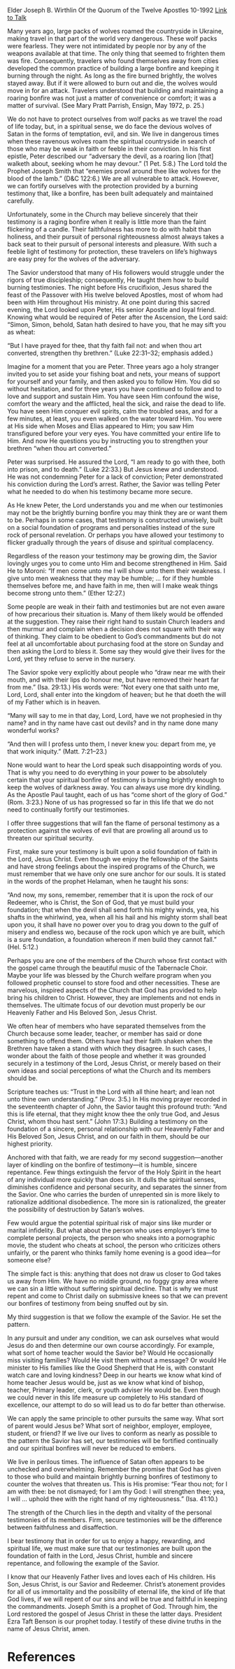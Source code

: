 Elder Joseph B. Wirthlin
Of the Quorum of the Twelve Apostles
10-1992
[Link to Talk](https://www.churchofjesuschrist.org/study/general-conference/1992/10/spiritual-bonfires-of-testimony?lang=eng)

Many years ago, large packs of wolves roamed the countryside in Ukraine, making travel in that part of the world very dangerous. These wolf packs were fearless. They were not intimidated by people nor by any of the weapons available at that time. The only thing that seemed to frighten them was fire. Consequently, travelers who found themselves away from cities developed the common practice of building a large bonfire and keeping it burning through the night. As long as the fire burned brightly, the wolves stayed away. But if it were allowed to burn out and die, the wolves would move in for an attack. Travelers understood that building and maintaining a roaring bonfire was not just a matter of convenience or comfort; it was a matter of survival. (See Mary Pratt Parrish, Ensign, May 1972, p. 25.)

We do not have to protect ourselves from wolf packs as we travel the road of life today, but, in a spiritual sense, we do face the devious wolves of Satan in the forms of temptation, evil, and sin. We live in dangerous times when these ravenous wolves roam the spiritual countryside in search of those who may be weak in faith or feeble in their conviction. In his first epistle, Peter described our “adversary the devil, as a roaring lion [that] walketh about, seeking whom he may devour.” (1 Pet. 5:8.) The Lord told the Prophet Joseph Smith that “enemies prowl around thee like wolves for the blood of the lamb.” (D&C 122:6.) We are all vulnerable to attack. However, we can fortify ourselves with the protection provided by a burning testimony that, like a bonfire, has been built adequately and maintained carefully.

Unfortunately, some in the Church may believe sincerely that their testimony is a raging bonfire when it really is little more than the faint flickering of a candle. Their faithfulness has more to do with habit than holiness, and their pursuit of personal righteousness almost always takes a back seat to their pursuit of personal interests and pleasure. With such a feeble light of testimony for protection, these travelers on life’s highways are easy prey for the wolves of the adversary.

The Savior understood that many of His followers would struggle under the rigors of true discipleship; consequently, He taught them how to build burning testimonies. The night before His crucifixion, Jesus shared the feast of the Passover with His twelve beloved Apostles, most of whom had been with Him throughout His ministry. At one point during this sacred evening, the Lord looked upon Peter, His senior Apostle and loyal friend. Knowing what would be required of Peter after the Ascension, the Lord said: “Simon, Simon, behold, Satan hath desired to have you, that he may sift you as wheat:

“But I have prayed for thee, that thy faith fail not: and when thou art converted, strengthen thy brethren.” (Luke 22:31–32; emphasis added.)

Imagine for a moment that you are Peter. Three years ago a holy stranger invited you to set aside your fishing boat and nets, your means of support for yourself and your family, and then asked you to follow Him. You did so without hesitation, and for three years you have continued to follow and to love and support and sustain Him. You have seen Him confound the wise, comfort the weary and the afflicted, heal the sick, and raise the dead to life. You have seen Him conquer evil spirits, calm the troubled seas, and for a few minutes, at least, you even walked on the water toward Him. You were at His side when Moses and Elias appeared to Him; you saw Him transfigured before your very eyes. You have committed your entire life to Him. And now He questions you by instructing you to strengthen your brethren “when thou art converted.”

Peter was surprised. He assured the Lord, “I am ready to go with thee, both into prison, and to death.” (Luke 22:33.) But Jesus knew and understood. He was not condemning Peter for a lack of conviction; Peter demonstrated his conviction during the Lord’s arrest. Rather, the Savior was telling Peter what he needed to do when his testimony became more secure.

As He knew Peter, the Lord understands you and me when our testimonies may not be the brightly burning bonfire you may think they are or want them to be. Perhaps in some cases, that testimony is constructed unwisely, built on a social foundation of programs and personalities instead of the sure rock of personal revelation. Or perhaps you have allowed your testimony to flicker gradually through the years of disuse and spiritual complacency.

Regardless of the reason your testimony may be growing dim, the Savior lovingly urges you to come unto Him and become strengthened in Him. Said He to Moroni: “If men come unto me I will show unto them their weakness. I give unto men weakness that they may be humble; … for if they humble themselves before me, and have faith in me, then will I make weak things become strong unto them.” (Ether 12:27.)

Some people are weak in their faith and testimonies but are not even aware of how precarious their situation is. Many of them likely would be offended at the suggestion. They raise their right hand to sustain Church leaders and then murmur and complain when a decision does not square with their way of thinking. They claim to be obedient to God’s commandments but do not feel at all uncomfortable about purchasing food at the store on Sunday and then asking the Lord to bless it. Some say they would give their lives for the Lord, yet they refuse to serve in the nursery.

The Savior spoke very explicitly about people who “draw near me with their mouth, and with their lips do honour me, but have removed their heart far from me.” (Isa. 29:13.) His words were: “Not every one that saith unto me, Lord, Lord, shall enter into the kingdom of heaven; but he that doeth the will of my Father which is in heaven.

“Many will say to me in that day, Lord, Lord, have we not prophesied in thy name? and in thy name have cast out devils? and in thy name done many wonderful works?

“And then will I profess unto them, I never knew you: depart from me, ye that work iniquity.” (Matt. 7:21–23.)

None would want to hear the Lord speak such disappointing words of you. That is why you need to do everything in your power to be absolutely certain that your spiritual bonfire of testimony is burning brightly enough to keep the wolves of darkness away. You can always use more dry kindling. As the Apostle Paul taught, each of us has “come short of the glory of God.” (Rom. 3:23.) None of us has progressed so far in this life that we do not need to continually fortify our testimonies.

I offer three suggestions that will fan the flame of personal testimony as a protection against the wolves of evil that are prowling all around us to threaten our spiritual security.

First, make sure your testimony is built upon a solid foundation of faith in the Lord, Jesus Christ. Even though we enjoy the fellowship of the Saints and have strong feelings about the inspired programs of the Church, we must remember that we have only one sure anchor for our souls. It is stated in the words of the prophet Helaman, when he taught his sons:

“And now, my sons, remember, remember that it is upon the rock of our Redeemer, who is Christ, the Son of God, that ye must build your foundation; that when the devil shall send forth his mighty winds, yea, his shafts in the whirlwind, yea, when all his hail and his mighty storm shall beat upon you, it shall have no power over you to drag you down to the gulf of misery and endless wo, because of the rock upon which ye are built, which is a sure foundation, a foundation whereon if men build they cannot fall.” (Hel. 5:12.)

Perhaps you are one of the members of the Church whose first contact with the gospel came through the beautiful music of the Tabernacle Choir. Maybe your life was blessed by the Church welfare program when you followed prophetic counsel to store food and other necessities. These are marvelous, inspired aspects of the Church that God has provided to help bring his children to Christ. However, they are implements and not ends in themselves. The ultimate focus of our devotion must properly be our Heavenly Father and His Beloved Son, Jesus Christ.

We often hear of members who have separated themselves from the Church because some leader, teacher, or member has said or done something to offend them. Others have had their faith shaken when the Brethren have taken a stand with which they disagree. In such cases, I wonder about the faith of those people and whether it was grounded securely in a testimony of the Lord, Jesus Christ, or merely based on their own ideas and social perceptions of what the Church and its members should be.

Scripture teaches us: “Trust in the Lord with all thine heart; and lean not unto thine own understanding.” (Prov. 3:5.) In His moving prayer recorded in the seventeenth chapter of John, the Savior taught this profound truth: “And this is life eternal, that they might know thee the only true God, and Jesus Christ, whom thou hast sent.” (John 17:3.) Building a testimony on the foundation of a sincere, personal relationship with our Heavenly Father and His Beloved Son, Jesus Christ, and on our faith in them, should be our highest priority.

Anchored with that faith, we are ready for my second suggestion—another layer of kindling on the bonfire of testimony—it is humble, sincere repentance. Few things extinguish the fervor of the Holy Spirit in the heart of any individual more quickly than does sin. It dulls the spiritual senses, diminishes confidence and personal security, and separates the sinner from the Savior. One who carries the burden of unrepented sin is more likely to rationalize additional disobedience. The more sin is rationalized, the greater the possibility of destruction by Satan’s wolves.

Few would argue the potential spiritual risk of major sins like murder or marital infidelity. But what about the person who uses employer’s time to complete personal projects, the person who sneaks into a pornographic movie, the student who cheats at school, the person who criticizes others unfairly, or the parent who thinks family home evening is a good idea—for someone else?

The simple fact is this: anything that does not draw us closer to God takes us away from Him. We have no middle ground, no foggy gray area where we can sin a little without suffering spiritual decline. That is why we must repent and come to Christ daily on submissive knees so that we can prevent our bonfires of testimony from being snuffed out by sin.

My third suggestion is that we follow the example of the Savior. He set the pattern.

In any pursuit and under any condition, we can ask ourselves what would Jesus do and then determine our own course accordingly. For example, what sort of home teacher would the Savior be? Would He occasionally miss visiting families? Would He visit them without a message? Or would He minister to His families like the Good Shepherd that He is, with constant watch care and loving kindness? Deep in our hearts we know what kind of home teacher Jesus would be, just as we know what kind of bishop, teacher, Primary leader, clerk, or youth adviser He would be. Even though we could never in this life measure up completely to His standard of excellence, our attempt to do so will lead us to do far better than otherwise.

We can apply the same principle to other pursuits the same way. What sort of parent would Jesus be? What sort of neighbor, employer, employee, student, or friend? If we live our lives to conform as nearly as possible to the pattern the Savior has set, our testimonies will be fortified continually and our spiritual bonfires will never be reduced to embers.

We live in perilous times. The influence of Satan often appears to be unchecked and overwhelming. Remember the promise that God has given to those who build and maintain brightly burning bonfires of testimony to counter the wolves that threaten us. This is His promise: “Fear thou not; for I am with thee: be not dismayed; for I am thy God: I will strengthen thee; yea, I will … uphold thee with the right hand of my righteousness.” (Isa. 41:10.)

The strength of the Church lies in the depth and vitality of the personal testimonies of its members. Firm, secure testimonies will be the difference between faithfulness and disaffection.

I bear testimony that in order for us to enjoy a happy, rewarding, and spiritual life, we must make sure that our testimonies are built upon the foundation of faith in the Lord, Jesus Christ, humble and sincere repentance, and following the example of the Savior.

I know that our Heavenly Father lives and loves each of His children. His Son, Jesus Christ, is our Savior and Redeemer. Christ’s atonement provides for all of us immortality and the possibility of eternal life, the kind of life that God lives, if we will repent of our sins and will be true and faithful in keeping the commandments. Joseph Smith is a prophet of God. Through him, the Lord restored the gospel of Jesus Christ in these the latter days. President Ezra Taft Benson is our prophet today. I testify of these divine truths in the name of Jesus Christ, amen.

# References
